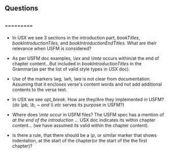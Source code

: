 ## Questions
## ---------

* In USX we see 3 sections in the introduction part, _bookTitles_, _bookIntroductionTiles_, and _bookIntroductionEndTitles_. What are their relevance when USFM is considered?


* As per USFM doc examples, _\\iex_ and _\\imte_ occurs within/at the end of chapter content...But included in _bookIntroductionTitles_ in the Grammar(as per the list of valid style types in USX doc).

* Use of the markers _\\wg, \\wh, \\wa_ is not clear from documentation. Assuming that it encloses verse's content words and not add additional contents to the verse text.

* In USX we see _opt_break_. How are they/Are they implemented in USFM? (do _\\pb, \\b, ~ and \\\\ etc_ serves its purpose in USFM?) 


* Where does _\\mte_ occur in USFM files? The USFM spec has a mention of _at the end of the introduction_ ... USX doc indicates its within chapter content... (we have assumed its valid within the chapter content).

* Is there a rule, that there should be a _\\p_, or similar marker that shows indentation, at the start of the chapter(or the start of the the first chapter)?
